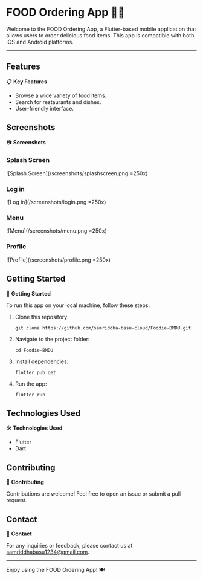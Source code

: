 # FOOD Ordering App 🍔🍕

Welcome to the FOOD Ordering App, a Flutter-based mobile application that allows users to order delicious food items. This app is compatible with both iOS and Android platforms.

---

## Features

📋 **Key Features**

- Browse a wide variety of food items.
- Search for restaurants and dishes.
- User-friendly interface.

## Screenshots

📷 **Screenshots**

### Splash Screen
![Splash Screen](/screenshots/splashscreen.png =250x)

### Log in
![Log in](/screenshots/login.png =250x)

### Menu
![Menu](/screenshots/menu.png =250x)

### Profile
![Profile](/screenshots/profile.png =250x)


## Getting Started

🚀 **Getting Started**

To run this app on your local machine, follow these steps:

1. Clone this repository:

   ```
   git clone https://github.com/samriddha-basu-cloud/Foodie-BMDU.git
   ```

2. Navigate to the project folder:

   ```
   cd Foodie-BMDU
   ```

3. Install dependencies:

   ```
   flutter pub get
   ```

4. Run the app:

   ```
   flutter run
   ```

## Technologies Used

🛠️ **Technologies Used**

- Flutter
- Dart

## Contributing

🤝 **Contributing**

Contributions are welcome! Feel free to open an issue or submit a pull request.

## Contact

📧 **Contact**

For any inquiries or feedback, please contact us at [samriddhabasu1234@gmail.com](mailto:samriddhabasu1234@gmail.com).


---

Enjoy using the FOOD Ordering App! 🍽️
```
